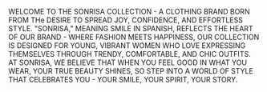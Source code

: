 WELCOME TO THE SONRISA COLLECTION - A CLOTHING BRAND BORN FROM THе DESIRE TO SPREAD JOY, CONFIDENCE, AND EFFORTLESS STYLE. "SONRISA," MEANING SMILE IN SPANISH, REFLECTS THE HEART OF OUR BRAND - WHERE FASHION MEETS HAPPINESS, OUR COLLECTION IS DESIGNED FOR YOUNG, VIBRANT WOMEN WHO LOVE EXPRESSING THEMSELVES THROUGH TRENDY, COMFORTABLE, AND CHIC OUTFITS. AT SONRISA, WE BELIEVE THAT WHEN YOU FEEL GOOD IN WHAT YOU WEAR, YOUR TRUE BEAUTY SHINES, SO STEP INTO A WORLD OF STYLE THAT CELEBRATES YOU - YOUR SMILE, YOUR SPIRIT, YOUR STORY.
